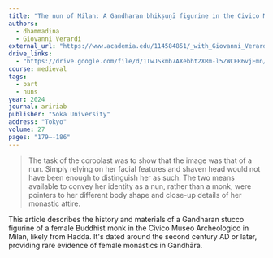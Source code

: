 ```yaml
---
title: "The nun of Milan: A Gandharan bhikṣuṇī figurine in the Civico Museo Archeologico"
authors:
  - dhammadina
  - Giovanni Verardi
external_url: "https://www.academia.edu/114584851/_with_Giovanni_Verardi_The_nun_of_Milan_a_Gandharan_bhik%E1%B9%A3u%E1%B9%87%C4%AB_figurine_in_the_Civico_Museo_Archeologico"
drive_links:
  - "https://drive.google.com/file/d/1TwJSkmb7AXebht2XRm-l5ZWCER6vjEmn/view?usp=sharing"
course: medieval
tags:
  - bart
  - nuns
year: 2024
journal: aririab
publisher: "Soka University"
address: "Tokyo"
volume: 27
pages: "179–-186"
---
```


> The task of the coroplast was to show that the image was that of a nun. Simply relying on her 
facial features and shaven head would not have been enough to distinguish her as such. The 
two means available to convey her identity as a nun, rather than a monk, were pointers to her 
different body shape and close-up details of her monastic attire.

This article describes the history and materials of a Gandharan stucco figurine of a female Buddhist monk in the Civico Museo Archeologico in Milan, likely from Hadda. It's dated around the second century AD or later, providing rare evidence of female monastics in Gandhāra.